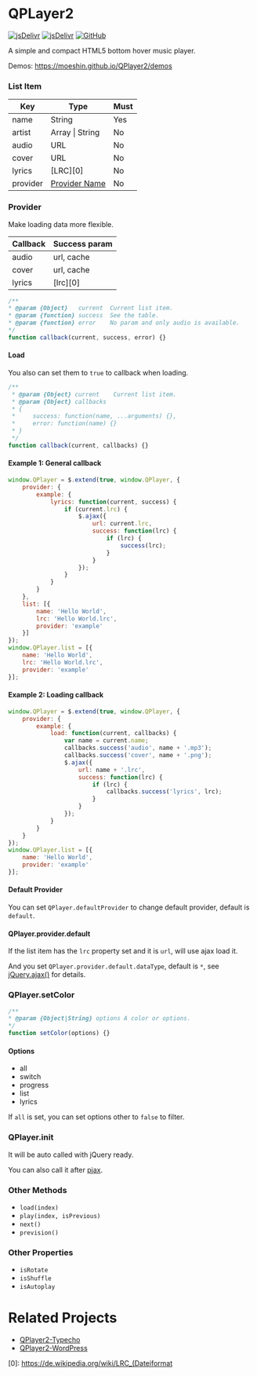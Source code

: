 # QPLayer2

[![jsDelivr](https://img.shields.io/jsdelivr/gh/hm/moeshin/QPlayer2?style=flat-square)](https://www.jsdelivr.com/package/gh/moeshin/QPlayer2)
[![jsDelivr](https://img.shields.io/github/v/release/moeshin/QPlayer2?style=flat-square)](https://github.com/moeshin/QPlayer2/releases/latest)
[![GitHub](https://img.shields.io/github/license/moeshin/QPlayer2?style=flat-square)](https://github.com/moeshin/QPlayer2/blob/master/LICENSE)

A simple and compact HTML5 bottom hover music player.

Demos: https://moeshin.github.io/QPlayer2/demos

<!--more-->

### List Item

| Key       | Type                       | Must |
| --------- | -------------------------- | ---- |
| name      | String                     | Yes  |
| artist    | Array &#124; String        | No   |
| audio     | URL                        | No   |
| cover     | URL                        | No   |
| lyrics    | [LRC][0]                   | No   |
| provider  | [Provider Name](#Provider) | No   |

### Provider

Make loading data more flexible.

| Callback  | Success param |
| --------- | ------------- |
| audio     | url, cache    |
| cover     | url, cache    |
| lyrics    | [lrc][0]         |

 ```js
/**
 * @param {Object}   current  Current list item.
 * @param {function} success  See the table.
 * @param {function} error    No param and only audio is available.
 */
function callback(current, success, error) {}
 ```

#### Load

You also can set them to `true` to callback when loading.

```js
/**
 * @param {Object} current    Current list item.
 * @param {Object} callbacks
 * {
 *     success: function(name, ...arguments) {},
 *     error: function(name) {}
 * }
 */
function callback(current, callbacks) {}
```

#### Example 1: General callback

```js
window.QPlayer = $.extend(true, window.QPlayer, {
    provider: {
        example: {
            lyrics: function(current, success) {
                if (current.lrc) {
                    $.ajax({
                        url: current.lrc,
                        success: function(lrc) {
                            if (lrc) {
                                success(lrc);
                            }
                        }
                    });
                }
            }
        }
    },
    list: [{
        name: 'Hello World',
        lrc: 'Hello World.lrc',
        provider: 'example'
    }]
});
window.QPlayer.list = [{
    name: 'Hello World',
    lrc: 'Hello World.lrc',
    provider: 'example'
}];
```

#### Example 2: Loading callback

```js
window.QPlayer = $.extend(true, window.QPlayer, {
    provider: {
        example: {
            load: function(current, callbacks) {
                var name = current.name;
                callbacks.success('audio', name + '.mp3');
                callbacks.success('cover', name + '.png');
                $.ajax({
                    url: name + '.lrc',
                    success: function(lrc) {
                        if (lrc) {
                            callbacks.success('lyrics', lrc);
                        }
                    }
                });
            }
        }
    }
});
window.QPlayer.list = [{
    name: 'Hello World',
    provider: 'example'
}];
```

#### Default Provider

You can set `QPlayer.defaultProvider` to change default provider, default is `default`.

#### QPlayer.provider.default

If the list item has the `lrc` property set and it is `url`, will use ajax load it.

And you set `QPlayer.provider.default.dataType`, default is `*`, see [jQuery.ajax()](https://api.jquery.com/jQuery.ajax/) for details.

### QPlayer.setColor

```js
/**
* @param {Object|String} options A color or options.
*/
function setColor(options) {}
```

#### Options
 
* all
* switch
* progress
* list
* lyrics

If `all` is set, you can set options other to `false` to filter.

### QPlayer.init

It will be auto called with jQuery ready.

You can also call it after [pjax](https://github.com/defunkt/jquery-pjax).


### Other Methods

* `load(index)`
* `play(index, isPrevious)`
* `next()`
* `prevision()`

### Other Properties

* `isRotate`
* `isShuffle`
* `isAutoplay`

# Related Projects

* [QPlayer2-Typecho](https://github.com/moeshin/QPlayer2-Typecho)
* [QPlayer2-WordPress](https://github.com/moeshin/QPlayer2-WordPress)


[0]: https://de.wikipedia.org/wiki/LRC_(Dateiformat
